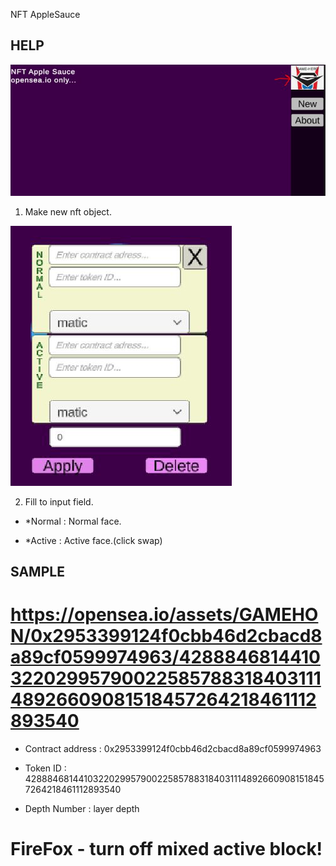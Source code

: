 NFT AppleSauce

## HELP

<img src="/help/1.JPG" />

1. Make new nft object.

<img src="/help/2.JPG" />

2. Fill to input field.

- *Normal : Normal face.

- *Active : Active face.(click swap)

## SAMPLE 

# https://opensea.io/assets/GAMEHON/0x2953399124f0cbb46d2cbacd8a89cf0599974963/42888468144103220299579002258578831840311148926609081518457264218461112893540

- Contract address : 0x2953399124f0cbb46d2cbacd8a89cf0599974963

- Token ID : 42888468144103220299579002258578831840311148926609081518457264218461112893540

- Depth Number : layer depth

# FireFox - turn off mixed active block!

